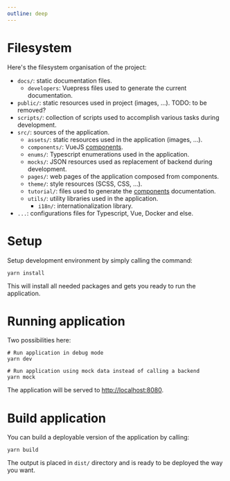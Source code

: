 ```yaml
---
outline: deep
---
```


# Filesystem

Here's the filesystem organisation of the project:

- `docs/`: static documentation files.
    - `developers`: Vuepress files used to generate the current documentation.
- `public/`: static resources used in project (images, ...). TODO: to be removed?
- `scripts/`: collection of scripts used to accomplish various tasks during development.
- `src/`: sources of the application.
    - `assets/`: static resources used in the application (images, ...).
    - `components/`: VueJS [components](/components).
    - `enums/`: Typescript enumerations used in the application.
    - `mocks/`: JSON resources used as replacement of backend during development.
    - `pages/`: web pages of the application composed from components.
    - `theme/`: style resources (SCSS, CSS, ...).
    - `tutorial/`: files used to generate the [components](/components#vuejs-components) documentation.
    - `utils/`: utility libraries used in the application.
        - `i18n/`: internationalization library.
- `...`: configurations files for Typescript, Vue, Docker and else.

# Setup

Setup development environment by simply calling the command:

```shell
yarn install
```

This will install all needed packages and gets you ready to run the application.

# Running application

Two possibilities here:

```shell
# Run application in debug mode
yarn dev

# Run application using mock data instead of calling a backend
yarn mock
```

The application will be served to [http://localhost:8080](http://localhost:8080).

# Build application

You can build a deployable version of the application by calling:

```shell
yarn build
```

The output is placed in `dist/` directory and is ready to be deployed the way you want.